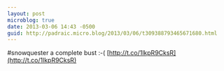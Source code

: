```yaml
---
layout: post
microblog: true
date: 2013-03-06 14:43 -0500
guid: http://padraic.micro.blog/2013/03/06/t309388793465671680.html
---
```

#snowquester a complete bust :-( [http://t.co/1lkpR9CksR](http://t.co/1lkpR9CksR)
